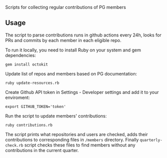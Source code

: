 Scripts for collecting regular contributions of PG members

## Usage

The script to parse contributions runs in github actions every 24h, looks for PRs and commits by each member in each eligible repo. 

To run it locally, you need to install Ruby on your system and gem dependencies: 
```
gem install octokit
```

Update list of repos and members based on PG documentation: 

```
ruby update-resources.rb
```

Create Github API token in Settings - Developer settings and add it to your enviroment: 

```
export GITHUB_TOKEN='token'
```

Run the script to update members' contributions:

```
ruby contributions.rb
```

The script prints what repositories and users are checked, adds their contributions to corresponding files in `/members` directory. Finally `quarterly-check.rb` script checks these files to find members without any contributions in the current quarter. 
